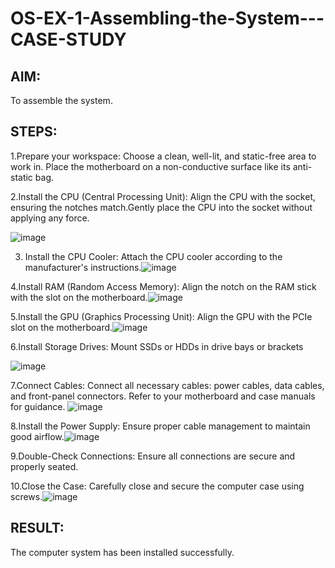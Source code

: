 # OS-EX-1-Assembling-the-System---CASE-STUDY

## AIM:
To assemble the system.
## STEPS:
1.Prepare your workspace:
Choose a clean, well-lit, and static-free area to work in.
Place the motherboard on a non-conductive
surface like its anti-static bag.

2.Install the CPU (Central Processing Unit):
Align the CPU with the socket, ensuring the
notches match.Gently place the CPU into the 
socket without applying any force.

![image](https://github.com/Reebak04/OS-EX-1-Assembling-the-System---CASE-STUDY/assets/118364993/a4c51c04-7a28-4817-aa2a-15e2b3679e52)

3. Install the CPU Cooler:
 Attach the CPU cooler according to the
manufacturer's instructions.![image](https://github.com/Reebak04/OS-EX-1-Assembling-the-System---CASE-STUDY/assets/118364993/cd776f14-6715-4f0a-85fd-20e22258fb64)

4.Install RAM (Random Access Memory):
Align the notch on the RAM stick
with the slot on the motherboard.![image](https://github.com/Reebak04/OS-EX-1-Assembling-the-System---CASE-STUDY/assets/118364993/b5e28a75-18ae-4574-8ca6-b073c7c0d1b6)

5.Install the GPU (Graphics Processing Unit):
Align the GPU with the PCIe slot
on the motherboard.![image](https://github.com/Reebak04/OS-EX-1-Assembling-the-System---CASE-STUDY/assets/118364993/2c0a15d4-d781-4961-a8bd-8d6ddcec0cf8)

6.Install Storage Drives:
Mount SSDs or HDDs in drive 
bays or brackets

![image](https://github.com/Reebak04/OS-EX-1-Assembling-the-System---CASE-STUDY/assets/118364993/27fb2d4b-3dec-4765-9d5c-b7139534b0fd)


7.Connect Cables:
Connect all necessary cables: power cables,
data cables, and front-panel connectors.
Refer to your motherboard and case manuals
for guidance.
![image](https://github.com/Reebak04/OS-EX-1-Assembling-the-System---CASE-STUDY/assets/118364993/8d9601cb-e1fe-40d5-adc5-e3e00c497162)

8.Install the Power Supply:
Ensure proper cable management 
to maintain good airflow.![image](https://github.com/Reebak04/OS-EX-1-Assembling-the-System---CASE-STUDY/assets/118364993/78d65ce0-482b-423b-a633-66e79a6075c8)


9.Double-Check Connections:
Ensure all connections are secure and properly seated.

10.Close the Case:
Carefully close and secure the computer case using screws.![image](https://github.com/Reebak04/OS-EX-1-Assembling-the-System---CASE-STUDY/assets/118364993/f25e414d-725c-4e08-9829-107b07cba113)

## RESULT:
The computer system has been installed successfully.
